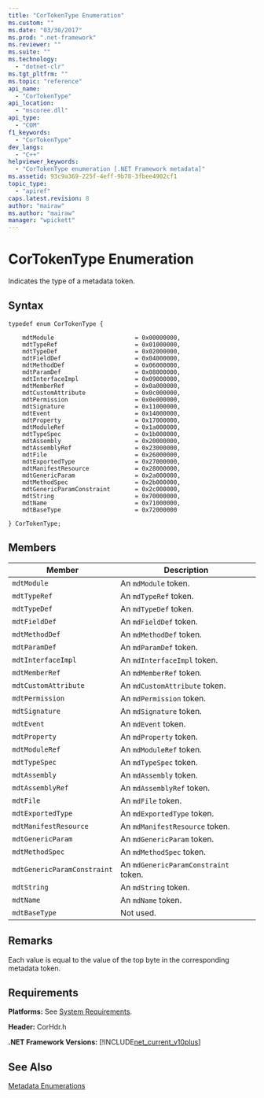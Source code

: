 ```yaml
---
title: "CorTokenType Enumeration"
ms.custom: ""
ms.date: "03/30/2017"
ms.prod: ".net-framework"
ms.reviewer: ""
ms.suite: ""
ms.technology: 
  - "dotnet-clr"
ms.tgt_pltfrm: ""
ms.topic: "reference"
api_name: 
  - "CorTokenType"
api_location: 
  - "mscoree.dll"
api_type: 
  - "COM"
f1_keywords: 
  - "CorTokenType"
dev_langs: 
  - "C++"
helpviewer_keywords: 
  - "CorTokenType enumeration [.NET Framework metadata]"
ms.assetid: 93c9a369-225f-4eff-9b78-3fbee4902cf1
topic_type: 
  - "apiref"
caps.latest.revision: 8
author: "mairaw"
ms.author: "mairaw"
manager: "wpickett"
---
```

# CorTokenType Enumeration
Indicates the type of a metadata token.  
  
## Syntax  
  
```  
typedef enum CorTokenType {  
  
    mdtModule                       = 0x00000000,  
    mdtTypeRef                      = 0x01000000,  
    mdtTypeDef                      = 0x02000000,  
    mdtFieldDef                     = 0x04000000,  
    mdtMethodDef                    = 0x06000000,  
    mdtParamDef                     = 0x08000000,  
    mdtInterfaceImpl                = 0x09000000,  
    mdtMemberRef                    = 0x0a000000,  
    mdtCustomAttribute              = 0x0c000000,  
    mdtPermission                   = 0x0e000000,  
    mdtSignature                    = 0x11000000,  
    mdtEvent                        = 0x14000000,  
    mdtProperty                     = 0x17000000,  
    mdtModuleRef                    = 0x1a000000,  
    mdtTypeSpec                     = 0x1b000000,  
    mdtAssembly                     = 0x20000000,  
    mdtAssemblyRef                  = 0x23000000,  
    mdtFile                         = 0x26000000,  
    mdtExportedType                 = 0x27000000,  
    mdtManifestResource             = 0x28000000,  
    mdtGenericParam                 = 0x2a000000,  
    mdtMethodSpec                   = 0x2b000000,  
    mdtGenericParamConstraint       = 0x2c000000,  
    mdtString                       = 0x70000000,  
    mdtName                         = 0x71000000,  
    mdtBaseType                     = 0x72000000  
  
} CorTokenType;  
```  
  
## Members  
  
|Member|Description|  
|------------|-----------------|  
|`mdtModule`|An `mdModule` token.|  
|`mdtTypeRef`|An `mdTypeRef` token.|  
|`mdtTypeDef`|An `mdTypeDef` token.|  
|`mdtFieldDef`|An `mdFieldDef` token.|  
|`mdtMethodDef`|An `mdMethodDef` token.|  
|`mdtParamDef`|An `mdParamDef` token.|  
|`mdtInterfaceImpl`|An `mdInterfaceImpl` token.|  
|`mdtMemberRef`|An `mdMemberRef` token.|  
|`mdtCustomAttribute`|An `mdCustomAttribute` token.|  
|`mdtPermission`|An `mdPermission` token.|  
|`mdtSignature`|An `mdSignature` token.|  
|`mdtEvent`|An `mdEvent` token.|  
|`mdtProperty`|An `mdProperty` token.|  
|`mdtModuleRef`|An `mdModuleRef` token.|  
|`mdtTypeSpec`|An `mdTypeSpec` token.|  
|`mdtAssembly`|An `mdAssembly` token.|  
|`mdtAssemblyRef`|An `mdAssemblyRef` token.|  
|`mdtFile`|An `mdFile` token.|  
|`mdtExportedType`|An `mdExportedType` token.|  
|`mdtManifestResource`|An `mdManifestResource` token.|  
|`mdtGenericParam`|An `mdGenericParam` token.|  
|`mdtMethodSpec`|An `mdMethodSpec` token.|  
|`mdtGenericParamConstraint`|An `mdGenericParamConstraint` token.|  
|`mdtString`|An `mdString` token.|  
|`mdtName`|An `mdName` token.|  
|`mdtBaseType`|Not used.|  
  
## Remarks  
 Each value is equal to the value of the top byte in the corresponding metadata token.  
  
## Requirements  
 **Platforms:** See [System Requirements](../../../../docs/framework/get-started/system-requirements.md).  
  
 **Header:** CorHdr.h  
  
 **.NET Framework Versions:** [!INCLUDE[net_current_v10plus](../../../../includes/net-current-v10plus-md.md)]  
  
## See Also  
 [Metadata Enumerations](../../../../docs/framework/unmanaged-api/metadata/metadata-enumerations.md)
